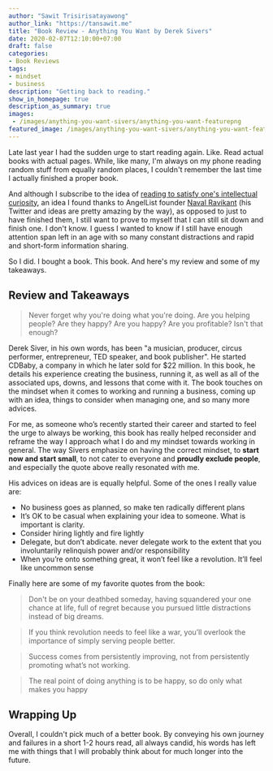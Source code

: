 ```yaml
---
author: "Sawit Trisirisatayawong"
author_link: "https://tansawit.me"
title: "Book Review - Anything You Want by Derek Sivers"
date: 2020-02-07T12:10:00+07:00
draft: false
categories:
- Book Reviews
tags:
- mindset
- business
description: "Getting back to reading."
show_in_homepage: true
description_as_summary: true
images:
 - /images/anything-you-want-sivers/anything-you-want-featurepng
featured_image: /images/anything-you-want-sivers/anything-you-want-feature.png
---
```


Late last year I had the sudden urge to start reading again. Like. Read actual books with actual pages. While, like many, I'm always on my phone reading random stuff from equally random places, I couldn't remember the last time I actually finished a proper book. 

And although I subscribe to the idea of [reading to satisfy one's intellectual curiosity](https://www.youtube.com/watch?v=ywfx3Um3dsg), an idea I found thanks to AngelList founder [Naval Ravikant](https://twitter.com/naval) (his Twitter and ideas are pretty amazing by the way), as opposed to just to have finished them, I still want to prove to myself that I can still sit down and finish one. I don't know. I guess I wanted to know if I still have enough attention span left in an age with so many constant distractions and rapid and short-form information sharing. 

So I did. I bought a book. This book. And here's my review and some of my
takeaways.

## Review and Takeaways

> Never forget why you're doing what you're doing. Are you helping people? Are they happy? Are you happy? Are you profitable? Isn't that enough?

Derek Siver, in his own words, has been "a musician, producer, circus performer, entrepreneur, TED speaker, and book publisher". He started CDBaby, a company in which he later sold for $22 million. In this book, he details his experience creating the business, running it, as well as all of the associated ups, downs, and lessons that come with it. The book touches on the mindset when it comes to working and running a business, coming up with an idea, things to consider when managing one, and so many more advices.

For me, as someone who’s recently started their career and started to feel the urge to always be working, this book has really helped reconsider and reframe the way I approach what I do and my mindset towards working in general. The way Sivers emphasize on having the correct mindset, to **start now and start small**, to not cater to everyone and **proudly exclude people**, and especially the quote above really resonated with me.

His advices on ideas are is equally helpful. Some of the ones I really value
are:

- No business goes as planned, so make ten radically different plans
- It’s OK to be casual when explaining your idea to someone. What is important is clarity.
- Consider hiring lightly and fire lightly
- Delegate, but don’t abdicate. never delegate work to the extent that you involuntarily relinquish power and/or responsibility
- When you’re onto something great, it won’t feel like a revolution. It’ll feel like uncommon sense

Finally here are some of my favorite quotes from the book:

> Don't be on your deathbed someday, having squandered your one chance at life, full of regret because you pursued little distractions instead of big dreams.

> If you think revolution needs to feel like a war, you’ll overlook the importance of simply serving people better.

> Success comes from persistently improving, not from persistently promoting what’s not working.

> The real point of doing anything is to be happy, so do only what makes you happy

## Wrapping Up

Overall, I couldn't pick much of a better book. By conveying his
own journey and failures in a short 1-2 hours read, all always candid, his words has left me with things
that I will probably think about for much longer into the future.

